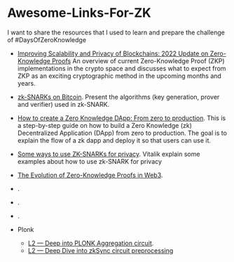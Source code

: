 # Awesome-Links-For-ZK
I want to share the resources that I used to learn and prepare the challenge of #DaysOfZeroKnowledge


- [Improving Scalability and Privacy of Blockchains: 2022 Update on Zero-Knowledge Proofs](https://medium.com/51nodes/improving-scalability-and-privacy-of-blockchains-2022-update-on-zero-knowledge-proofs-2d90615f0dd) An overview of current Zero-Knowledge Proof (ZKP) implementations in the crypto space and discusses what to expect from ZKP as an exciting cryptographic method in the upcoming months and years. 

- [zk-SNARKs on Bitcoin](https://xiaohuiliu.medium.com/zk-snarks-on-bitcoin-239d96d182bd). Present the algorithms (key generation, prover and verifier) used in zk-SNARK.

- [How to create a Zero Knowledge DApp: From zero to production](https://vivianblog.hashnode.dev/how-to-create-a-zero-knowledge-dapp-from-zero-to-production#heading-zero-knowledge-structure). This is a step-by-step guide on how to build a Zero Knowledge (zk) Decentralized Application (DApp) from zero to production. The goal is to explain the flow of a zk dapp and deploy it so that users can use it. 

- [Some ways to use ZK-SNARKs for privacy](https://vitalik.ca/general/2022/06/15/using_snarks.html). Vitalik explain some examples about how to use zk-SNARK for privacy 

- [The Evolution of Zero-Knowledge Proofs in Web3](https://medium.com/manta-network/the-evolution-of-zero-knowledge-proofs-in-web3-b92a68c41c04). 

- [](). 

- [](). 

- [](). 

- Plonk
  - [L2 — Deep into PLONK Aggregation circuit](https://starli.medium.com/l2-deep-into-plonk-aggregation-circuit-d9928ccd0749). 
  - [L2 — Deep Dive into zkSync circuit preprocessing](https://starli.medium.com/l2-deep-dive-into-zksync-circuit-preprocessing-1f365a9d15d6)

